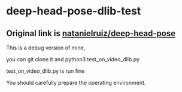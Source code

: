 # deep-head-pose-dlib-test
## Original link is [natanielruiz/deep-head-pose](https://github.com/natanielruiz/deep-head-pose)

This is a debug version of mine,

you can git clone it and python3 test_on_video_dlib.py

test_on_video_dlib.py is run fine

You should carefully prepare the operating environment.